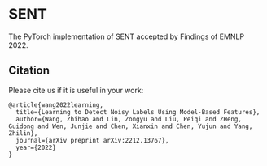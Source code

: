 # SENT
The PyTorch implementation of SENT accepted by Findings of EMNLP 2022.



## Citation
Please cite us if it is useful in your work:
```
@article{wang2022learning,
  title={Learning to Detect Noisy Labels Using Model-Based Features},
  author={Wang, Zhihao and Lin, Zongyu and Liu, Peiqi and ZHeng, Guidong and Wen, Junjie and Chen, Xianxin and Chen, Yujun and Yang, Zhilin},
  journal={arXiv preprint arXiv:2212.13767},
  year={2022}
}
```
